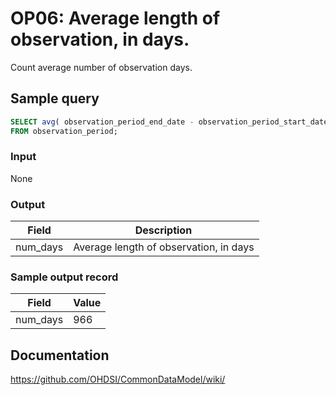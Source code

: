 # OP06: Average length of observation, in days.

Count average number of observation days.

## Sample query
```sql
SELECT avg( observation_period_end_date - observation_period_start_date ) AS num_days
FROM observation_period;
```

### Input

None

### Output

|  Field |  Description |
| --- | --- |
| num_days |  Average length of observation, in days |

### Sample output record

|  Field |  Value |
| --- | --- |
| num_days |  966 |

## Documentation
https://github.com/OHDSI/CommonDataModel/wiki/
